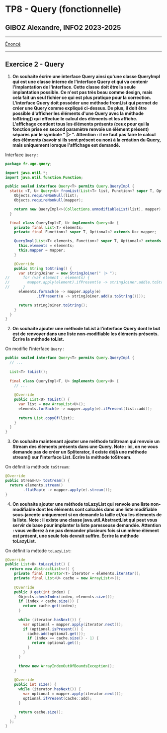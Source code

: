 # TP8 - Query (fonctionnelle)

## GIBOZ Alexandre, INFO2 2023-2025
***

[Énoncé](https://www-igm.univ-mlv.fr/ens/IR/IR2/2023-2024/JavaAvance/td10.php)
***

## Exercice 2 - Query

1. **On souhaite écrire une interface Query ainsi qu'une classe QueryImpl qui est une classe interne de l'interface Query et qui va contenir l'implantation de l'interface. Cette classe doit être la seule implantation possible.
   Ce n'est pas très beau comme design, mais cela fait un seul fichier ce qui est plus pratique pour la correction.
   L'interface Query doit posséder une méthode fromList qui permet de créer une Query comme expliqué ci-dessus. De plus, il doit être possible d'afficher les éléments d'une Query avec la méthode toString() qui effectue le calcul des éléments et les affiche. L'affichage contient tous les éléments présents (ceux pour qui la fonction prise en second paramètre renvoie un élément présent) séparés par le symbole " |> ".
   Attention : il ne faut pas faire le calcul des éléments (savoir si ils sont présent ou non) à la création du Query, mais uniquement lorsque l'affichage est demandé.**

Interface `Query` :
```java
package fr.uge.query;

import java.util.*;
import java.util.function.Function;

public sealed interface Query<T> permits Query.QueryImpl {
  static <T, U> Query<U> fromList(List<T> list, Function<? super T, Optional<? extends U>> mapper) {
    Objects.requireNonNull(list);
    Objects.requireNonNull(mapper);

    return new QueryImpl<>(Collections.unmodifiableList(list), mapper); // UnmodifiableList for initial null values
  }

  final class QueryImpl<T, U> implements Query<U> {
    private final List<T> elements;
    private final Function<? super T, Optional<? extends U>> mapper;

    QueryImpl(List<T> elements, Function<? super T, Optional<? extends U>> mapper) {
      this.elements = elements;
      this.mapper = mapper;
    }

    @Override
    public String toString() {
      var stringJoiner = new StringJoiner(" |> ");
//      for (var element : elements) {
//        mapper.apply(element).ifPresent(e -> stringJoiner.add(e.toString()));
//      }
      elements.forEach(e -> mapper.apply(e)
              .ifPresent(u -> stringJoiner.add(u.toString())));

      return stringJoiner.toString();
    }
  }
}
```

2. **On souhaite ajouter une méthode toList à l'interface Query dont le but est de renvoyer dans une liste non-modifiable les éléments présents.
   Écrire la méthode toList.**

On modifie l'interface `Query` :
```java
public sealed interface Query<T> permits Query.QueryImpl {
  // ...
  
  List<T> toList();
  
  final class QueryImpl<T, U> implements Query<U> {
    // ...
    
    @Override
    public List<U> toList() {
      var list = new ArrayList<U>();
      elements.forEach(e -> mapper.apply(e).ifPresent(list::add));
      
      return List.copyOf(list);
    }
  }
}
```

3. **On souhaite maintenant ajouter une méthode toStream qui renvoie un Stream des éléments présents dans une Query.
   Note : ici, on ne vous demande pas de créer un Spliterator, il existe déjà une méthode stream() sur l'interface List.
   Écrire la méthode toStream.**

On définit la méthode `toStream`:
```java
@Override
public Stream<U> toStream() {
  return elements.stream()
        .flatMap(e -> mapper.apply(e).stream());
}
```

4. **On souhaite ajouter une méthode toLazyList qui renvoie une liste non-modifiable dont les éléments sont calculés dans une liste modifiable sous-jacente uniquement si on demande la taille et/ou les éléments de la liste.
   Note : il existe une classe java.util.AbstractList qui peut vous servir de base pour implanter la liste paresseuse demandée.
   Attention : vous veillerez à ne pas demander plusieurs fois si un même élément est présent, une seule fois devrait suffire.
   Écrire la méthode toLazyList.**

On définit la métode `toLazyList`:
```java
@Override
public List<U> toLazyList() {
  return new AbstractList<>() {
    private final Iterator<T> iterator = elements.iterator();
    private final List<U> cache = new ArrayList<>();
    
    @Override
    public U get(int index) {
      Objects.checkIndex(index, elements.size());
      if (index < cache.size()) {
        return cache.get(index);
      }
      
      while (iterator.hasNext()) {
        var optional = mapper.apply(iterator.next());
        if (optional.isPresent()) {
          cache.add(optional.get());
          if (index == cache.size() - 1) {
            return optional.get();
          }
        }
      }
      
      throw new ArrayIndexOutOfBoundsException();
    }
    
    @Override
    public int size() {
      while (iterator.hasNext()) {
        var optional = mapper.apply(iterator.next());
        optional.ifPresent(cache::add);
      }
      
      return cache.size();
    }
  };
}
```